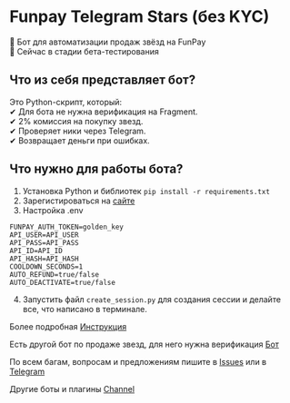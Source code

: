# Funpay Telegram Stars (без KYC)   
🚀 Бот для автоматизации продаж звёзд на FunPay  
📌 Сейчас в стадии бета-тестирования
      
      
## Что из себя представляет бот?  
Это Python-скрипт, который:  
✔ Для бота не нужна верификация на Fragment.  
✔ 2% комиссия на покупку звезд.  
✔ Проверяет ники через Telegram.  
✔ Возвращает деньги при ошибках.  
  
## Что нужно для работы бота?  
1. Установка Python и библиотек
```pip install -r requirements.txt```
2. Зарегистироваться на [сайте](https://пополнистим.рф/)
3. Настройка .env
```
FUNPAY_AUTH_TOKEN=golden_key
API_USER=API_USER
API_PASS=API_PASS
API_ID=API_ID
API_HASH=API_HASH
COOLDOWN_SECONDS=1
AUTO_REFUND=true/false
AUTO_DEACTIVATE=true/false
```
4. Запустить файл ```create_session.py``` для создания сессии и делайте все, что написано в терминале.   

Более подробная [Инструкция](https://teletype.in/@tinechelovec/Funpay-Telegram-Stars-Without-KYC)

Есть другой бот по продаже звезд, для него нужна верификация [Бот](https://github.com/tinechelovec/Funpay-Telegram-Stars)
   
По всем багам, вопросам и предложениям пишите в [Issues](https://github.com/tinechelovec/Funpay-Telegram-Stars/issues) или в [Telegram](https://t.me/tinechelovec)

Другие боты и плагины [Channel](https://t.me/by_thc)
